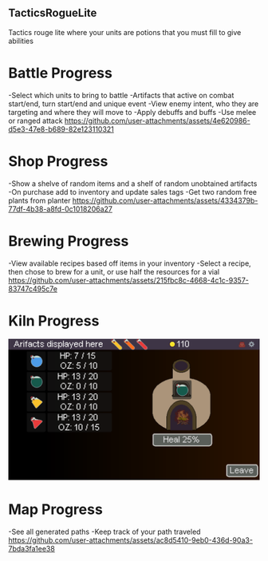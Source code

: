 ## TacticsRogueLite
Tactics rouge lite where your units are potions that you must fill to give abilities

# Battle Progress
-Select which units to bring to battle
-Artifacts that active on combat start/end, turn start/end and unique event
-View enemy intent, who they are targeting and where they will move to
-Apply debuffs and buffs
-Use melee or ranged attack
https://github.com/user-attachments/assets/4e620986-d5e3-47e8-b689-82e123110321

# Shop Progress
-Show a shelve of random items and a shelf of random unobtained artifacts
-On purchase add to inventory and update sales tags
-Get two random free plants from planter
https://github.com/user-attachments/assets/4334379b-77df-4b38-a8fd-0c1018206a27

# Brewing Progress
-View available recipes based off items in your inventory
-Select a recipe, then chose to brew for a unit, or use half the resources for a vial
https://github.com/user-attachments/assets/215fbc8c-4668-4c1c-9357-83747c495c7e


# Kiln Progress
![](progress/kiln_progress.png)

# Map Progress
-See all generated paths
-Keep track of your path traveled
https://github.com/user-attachments/assets/ac8d5410-9eb0-436d-90a3-7bda3fa1ee38

